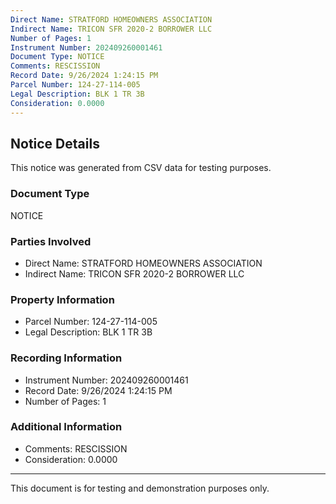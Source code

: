 ```yaml
---
Direct Name: STRATFORD HOMEOWNERS ASSOCIATION
Indirect Name: TRICON SFR 2020-2 BORROWER LLC
Number of Pages: 1
Instrument Number: 202409260001461
Document Type: NOTICE
Comments: RESCISSION
Record Date: 9/26/2024 1:24:15 PM
Parcel Number: 124-27-114-005
Legal Description: BLK 1 TR 3B
Consideration: 0.0000
---
```


## Notice Details

This notice was generated from CSV data for testing purposes.

### Document Type
NOTICE

### Parties Involved
- Direct Name: STRATFORD HOMEOWNERS ASSOCIATION
- Indirect Name: TRICON SFR 2020-2 BORROWER LLC

### Property Information
- Parcel Number: 124-27-114-005
- Legal Description: BLK 1 TR 3B

### Recording Information
- Instrument Number: 202409260001461
- Record Date: 9/26/2024 1:24:15 PM
- Number of Pages: 1

### Additional Information
- Comments: RESCISSION
- Consideration: 0.0000

---

This document is for testing and demonstration purposes only.
